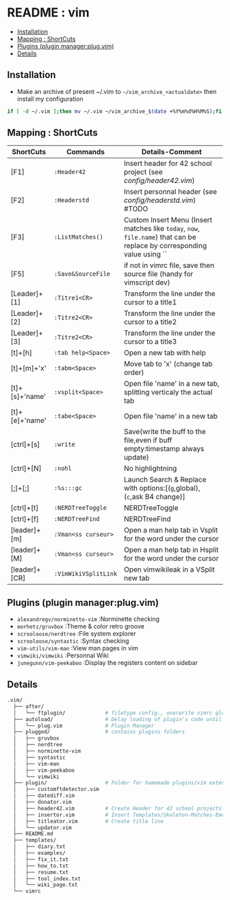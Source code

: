 # README : vim

* [Installation](#installation)
* [Mapping : ShortCuts](#mapping--shortcuts)
* [Plugins (plugin manager:plug.vim)](#plugins-plugin-managerplugvim)
* [Details](#details)

## Installation
- Make an archive of present ~/.vim to `~/vim_archive_<actualdate>` then install my configuration
```bash
if [ -d ~/.vim ];then mv ~/.vim ~/vim_archive_$(date +%Y%m%d%H%M%S);fi && git clone https://github.com/alterGNU/Vim.git ~/.vim && echo -e "\n" | vim -c "PlugInstall" -c "qa" > /dev/null 2>&1
```
## Mapping : ShortCuts
| ShortCuts      | Commands               | Details-Comment                                                                                                          |
| -------------  | ---------------------- | ------------------------------------------------------------------------------------------------------------------------ |
| [F1]           | `:Header42`            | Insert header for 42 school project (see *config/header42.vim*)                                                          |
| [F2]           | `:Headerstd`           | Insert personnal header (see *config/headerstd.vim*) #TODO                                                               |
| [F3]           | `:ListMatches()`       | Custom Insert Menu (Insert matches like `today`, `now`, `file.name`) that can be replace by corresponding value using `` |
| [F5]           | `:Save&SourceFile`     | if not in vimrc file, save then source file (handy for vimscript dev)                                                    |
| [Leader]+[1]   | `:Titre1<CR>`          | Transform the line under the cursor to a title1                                                                          |
| [Leader]+[2]   | `:Titre2<CR>`          | Transform the line under the cursor to a title2                                                                          |
| [Leader]+[3]   | `:Titre2<CR>`          | Transform the line under the cursor to a title3                                                                          |
| [t]+[h]        | `:tab help<Space>`     | Open a new tab with help                                                                                                 |
| [t]+[m]+'x'    | `:tabm<Space>    `     | Move tab to 'x' (change tab order)                                                                                       |
| [t]+[s]+'name' | `:vsplit<Space>  `     | Open file 'name' in a new tab, splitting verticaly the actual tab                                                        |
| [t]+[e]+'name' | `:tabe<Space>    `     | Open file 'name' in a new tab                                                                                            |
| [ctrl]+[s]     | `:write`               | Save(write the buff to the file,even if buff empty:timestamp always update)                                              |
| [ctrl]+[N]     | `:nohl`                | No highlightning                                                                                                         |
| [;]+[;]        | `:%s:::gc`             | Launch Search & Replace with options:[(`g`,global), (`c`,ask B4 change)]                                                 |
| [ctrl]+[t]     | `:NERDTreeToggle`      | NERDTreeToggle                                                                                                           |
| [ctrl]+[f]     | `:NERDTreeFind`        | NERDTreeFind                                                                                                             |
| [leader]+[m]   | `:Vman<ss curseur>`    | Open a man help tab in Vsplit for the word under the cursor                                                              |
| [leader]+[M]   | `:Vman<ss curseur>`    | Open a man help tab in Hsplit for the word under the cursor                                                              |
| [leader]+[CR]  | `:VimWikiVSplitLink`   | Open vimwikileak in a VSplit new tab                                                                                     |

## Plugins (plugin manager:plug.vim)
- `alexandregv/norminette-vim`	:Norminette checking
- `morhetz/gruvbox`		        :Theme & color retro groove
- `scrooloose/nerdtree`		    :File system explorer
- `scrooloose/syntastic`		:Syntax checking
- `vim-utils/vim-man`		    :View man pages in vim
- `vimwiki/vimwiki`		        :Personnal Wiki
- `junegunn/vim-peekaboo`		:Display the registers content on sidebar

## Details
```bash
.vim/
  ├── after/
  │   └── ftplugin/             # filetype config., overwrite vimrc global config.
  ├── autoload/                 # Delay loading of plugin's code until it's actually needed
  │   └── plug.vim              # Plugin Manager
  ├── plugged/                  # contains plugins folders
  │   ├── gruvbox
  │   ├── nerdtree
  │   ├── norminette-vim
  │   ├── syntastic
  │   ├── vim-man
  │   ├── vim-peekaboo
  │   └── vimwiki
  ├── plugin/                   # Folder for homemade plugins/vim extensions
  │   ├── customftdetector.vim
  │   ├── datediff.vim
  │   ├── donator.vim
  │   ├── header42.vim          # Create Header for 42 school projects
  │   ├── insertor.vim          # Insert Templates/Skeleton-Matches-Emojis
  │   ├── titleator.vim         # Create title line
  │   └── updator.vim
  ├── README.md
  ├── templates/
  │   ├── diary.txt
  │   ├── examples/
  │   ├── fix_it.txt
  │   ├── how_to.txt
  │   ├── resume.txt
  │   ├── tool_index.txt
  │   └── wiki_page.txt
  └── vimrc
```
